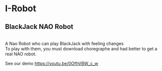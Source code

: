 # I-Robot
## BlackJack NAO Robot
<br>A Nao Robot who can play BlackJack with feeling changes</br>
To play with them, you must download choregraphe and had better to get a real NAO robot.

See our demo https://youtu.be/0OfhVBW_c_w
